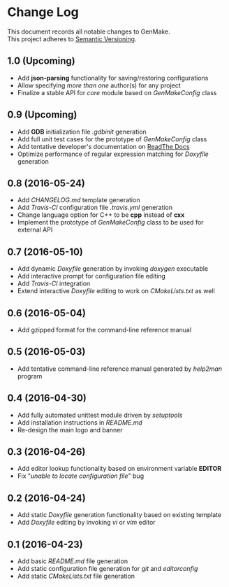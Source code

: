 # Change Log
This document records all notable changes to GenMake.  
This project adheres to [Semantic Versioning](http://semver.org/).

## 1.0 (Upcoming)
* Add **json-parsing** functionality for saving/restoring configurations
* Allow specifying *more than one* author(s) for any project
* Finalize a stable API for *core* module based on *GenMakeConfig* class

## 0.9 (Upcoming)
* Add **GDB** initialization file *.gdbinit* generation
* Add full unit test cases for the prototype of *GenMakeConfig* class
* Add tentative developer's documentation on [ReadThe
Docs](https://readthedocs.org)
* Optimize performance of regular expression matching for *Doxyfile* generation

## 0.8 (2016-05-24)
* Add *CHANGELOG.md* template generation
* Add *Travis-CI* configuration file *.travis.yml* generation
* Change language option for C++ to be **cpp** instead of **cxx**
* Implement the prototype of *GenMakeConfig* class to be used for external API

## 0.7 (2016-05-10)
* Add dynamic *Doxyfile* generation by invoking *doxygen* executable
* Add interactive prompt for configuration file editing
* Add *Travis-CI* integration
* Extend interactive *Doxyfile* editing to work on *CMakeLists.txt* as well

## 0.6 (2016-05-04)
* Add gzipped format for the command-line reference manual

## 0.5 (2016-05-03)
* Add tentative command-line reference manual generated by *help2man* program

## 0.4 (2016-04-30)
* Add fully automated unittest module driven by *setuptools*
* Add installation instructions in *README.md*
* Re-design the main logo and banner

## 0.3 (2016-04-26)
* Add editor lookup functionality based on environment variable **EDITOR**
* Fix "*unable to locate configuration file*" bug

## 0.2 (2016-04-24)
* Add static *Doxyfile* generation functionality based on existing template
* Add *Doxyfile* editing by invoking *vi* or *vim* editor

## 0.1 (2016-04-23)
* Add basic *README.md* file generation
* Add static configuration file generation for *git* and *editorconfig*
* Add static *CMakeLists.txt* file generation
